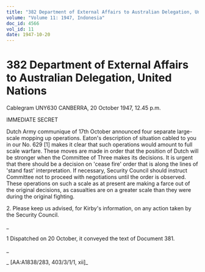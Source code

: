 ```yaml
---
title: "382 Department of External Affairs to Australian Delegation, United Nations"
volume: "Volume 11: 1947, Indonesia"
doc_id: 4566
vol_id: 11
date: 1947-10-20
---
```


# 382 Department of External Affairs to Australian Delegation, United Nations

Cablegram UNY630 CANBERRA, 20 October 1947, 12.45 p.m.

IMMEDIATE SECRET

Dutch Army communique of 17th October announced four separate large-scale mopping up operations. Eaton's description of situation cabled to you in our No. 629 [1] makes it clear that such operations would amount to full scale warfare. These moves are made in order that the position of Dutch will be stronger when the Committee of Three makes its decisions. It is urgent that there should be a decision on 'cease fire' order that is along the lines of 'stand fast' interpretation. If necessary, Security Council should instruct Committee not to proceed with negotiations until the order is observed. These operations on such a scale as at present are making a farce out of the original decisions, as casualties are on a greater scale than they were during the original fighting.

2\. Please keep us advised, for Kirby's information, on any action taken by the Security Council.

_

1 Dispatched on 20 October, it conveyed the text of Document 381.

_

_ [AA:A1838/283, 403/3/1/1, xii]_
